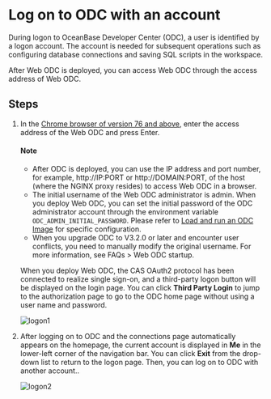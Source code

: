 Log on to ODC with an account 
==================================================

During logon to OceanBase Developer Center (ODC), a user is identified by a logon account. The account is needed for subsequent operations such as configuring database connections and saving SQL scripts in the workspace. 


After Web ODC is deployed, you can access Web ODC through the access address of Web ODC.

## Steps

1. In the [Chrome browser of version 76 and above](../../300.odc-overview/500.product-limits.md), enter the access address of the Web ODC and press Enter.

   <main id="notice" type='explain'>
   <h4>Note</h4>
   <ul>
   <li>After ODC is deployed, you can use the IP address and port number, for example, http://IP:PORT or http://DOMAIN:PORT, of the host (where the NGINX proxy resides) to access Web ODC in a browser.</li>
   <li>The initial username of the Web ODC administrator is admin. When you deploy Web ODC, you can set the initial password of the ODC administrator account through the environment variable <code>ODC_ADMIN_INITIAL_PASSWORD</code>. Please refer to <a href="../../800.deployment-guide/300.deploy-a-single-odc-node/200.load-and-run-single-odc-images.md">Load and run an ODC Image</a> for specific configuration.</li>
   <li>When you upgrade ODC to V3.2.0 or later and encounter user conflicts, you need to manually modify the original username. For more information, see FAQs > Web ODC startup.</li>
   </ul>
   </main> 

   When you deploy Web ODC, the CAS OAuth2 protocol has been connected to realize single sign-on, and a third-party logon button will be displayed on the login page. You can click **Third Party Login** to jump to the authorization page to go to the ODC home page without using a user name and password.
   
   ![logon1](https://obbusiness-private.oss-cn-shanghai.aliyuncs.com/doc/img/odc/413/Log%20on%20to%20ODC-EN.png)


2. After logging on to ODC and the connections page automatically appears on the homepage, the current account is displayed in **Me** in the lower-left corner of the navigation bar. You can click **Exit** from the drop-down list to return to the logon page. Then, you can log on to ODC with another account..

   ![logon2](https://obbusiness-private.oss-cn-shanghai.aliyuncs.com/doc/img/odc/412/web%20odc%20logon2%20EN.png)
